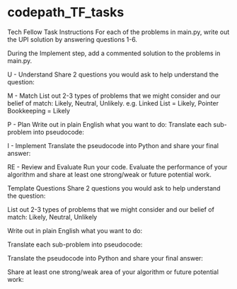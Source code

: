 # codepath_TF_tasks
Tech Fellow Task Instructions
For each of the problems in main.py, write out the UPI solution by answering questions 1-6.

During the Implement step, add a commented solution to the problems in main.py.

U - Understand
Share 2 questions you would ask to help understand the question:

M - Match
List out 2-3 types of problems that we might consider and our belief of match: Likely, Neutral, Unlikely. e.g. Linked List = Likely, Pointer Bookkeeping = Likely

P - Plan
Write out in plain English what you want to do:
Translate each sub-problem into pseudocode:

I - Implement
Translate the pseudocode into Python and share your final answer:

RE - Review and Evaluate
Run your code. Evaluate the performance of your algorithm and share at least one strong/weak or future potential work.

Template Questions
Share 2 questions you would ask to help understand the question:

List out 2-3 types of problems that we might consider and our belief of match: Likely, Neutral, Unlikely

Write out in plain English what you want to do:

Translate each sub-problem into pseudocode:

Translate the pseudocode into Python and share your final answer:

Share at least one strong/weak area of your algorithm or future potential work:
